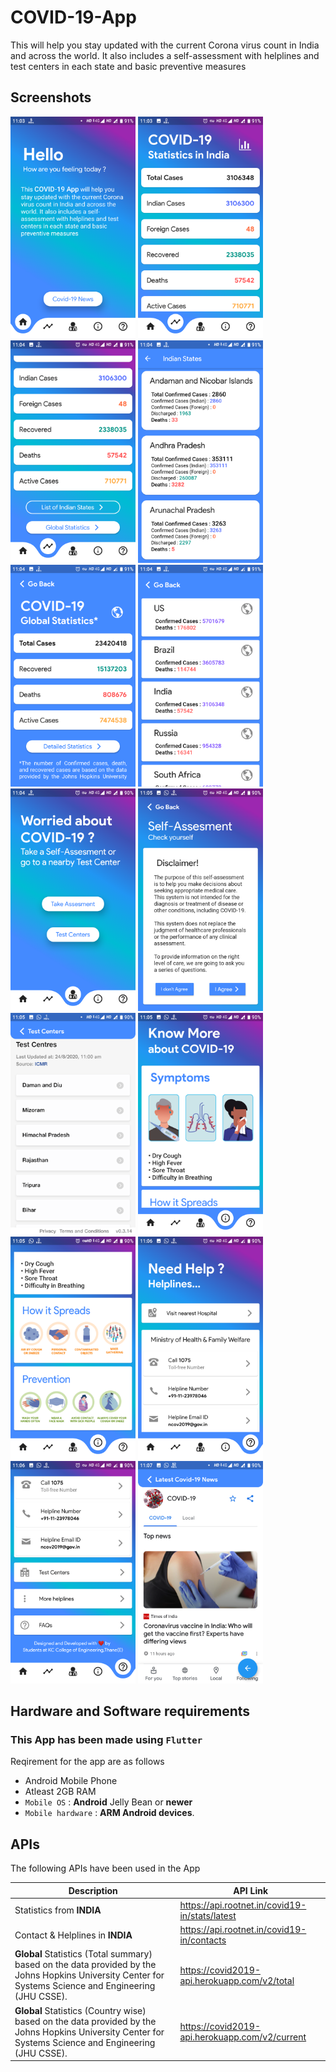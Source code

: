 # COVID-19-App

This will help you stay updated with the current Corona virus count in India and across the world. It also includes a self-assessment with helplines and test centers in each state and basic preventive measures

## Screenshots

<p float="center">
  <img src="screenshots/Screen%20(1).png" width="200" /> 
  <img src="screenshots/Screen%20(2).png" width="200" /> 
  <img src="screenshots/Screen%20(3).png" width="200" /> 
  <img src="screenshots/Screen%20(4).png" width="200" /> 
  <img src="screenshots/Screen%20(5).png" width="200" />
  <img src="screenshots/Screen%20(6).png" width="200" /> 
  <img src="screenshots/Screen%20(7).png" width="200" /> 
  <img src="screenshots/Screen%20(8).png" width="200" /> 
  <img src="screenshots/Screen%20(9).png" width="200" /> 
  <img src="screenshots/Screen%20(10).png" width="200" />
  <img src="screenshots/Screen%20(11).png" width="200" /> 
  <img src="screenshots/Screen%20(12).png" width="200" /> 
  <img src="screenshots/Screen%20(13).png" width="200" /> 
  <img src="screenshots/Screen%20(14).png" width="200" /> 

</p>

## Hardware and Software requirements

### This App has been made using `Flutter`

Reqirement for the app are as follows

* Android Mobile Phone
* Atleast 2GB RAM
* `Mobile OS` : **Android** Jelly Bean or **newer**
* `Mobile hardware` : **ARM Android devices**.

<!--
## Process Flow and Data Flow Diagram

![FlowDiagram](https://github.com/SahilPulikal/COVID-19-App/blob/master/myMockups/flowdiagram.png)
-->

## APIs

The following APIs have been used in the App

|Description|API Link|
|---|---|
|Statistics from **INDIA**|https://api.rootnet.in/covid19-in/stats/latest|
|Contact & Helplines in **INDIA**|https://api.rootnet.in/covid19-in/contacts|
|**Global** Statistics (Total summary) based on the data provided by the Johns Hopkins University Center for Systems Science and Engineering (JHU CSSE).|https://covid2019-api.herokuapp.com/v2/total|
|**Global** Statistics (Country wise) based on the data provided by the Johns Hopkins University Center for Systems Science and Engineering (JHU CSSE).|https://covid2019-api.herokuapp.com/v2/current|
